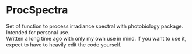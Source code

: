 # ProcSpectra
Set of function to process irradiance spectral with photobiology package. Intended for personal use.   
Written a long time ago with only my own use in mind. If you want to use it, expect to have to heavily edit the code yourself. 

